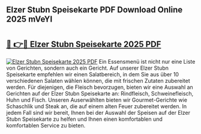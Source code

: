 ## Elzer Stubn Speisekarte PDF Download Online 2025 mVeYI

# <h2><a href="http://gc6725z.nevu.top/?p=Elzer+Stubn+Speisekarte">🔗 👉🔴 Elzer Stubn Speisekarte 2025 PDF</a></h2>

[![Elzer Stubn Speisekarte 2025 PDF](https://i.imgur.com/dBaPXMq.png)](http://gc6725z.nevu.top/?p=Elzer+Stubn+Speisekarte)
Ein Essensmenü ist nicht nur eine Liste von Gerichten, sondern auch ein Gericht. Auf unserer Elzer Stubn Speisekarte empfehlen wir einen Salatbereich, in dem Sie aus über 10 verschiedenen Salaten wählen können, die mit frischen Zutaten zubereitet werden. Für diejenigen, die Fleisch bevorzugen, bieten wir eine Auswahl an Gerichten auf der Elzer Stubn Speisekarte an: Rindfleisch, Schweinefleisch, Huhn und Fisch. Unseren Auserwählten bieten wir Gourmet-Gerichte wie Schaschlik und Steak an, die auf einem alten Feuer zubereitet werden. In jedem Fall sind wir bereit, Ihnen bei der Auswahl der Speisen auf der Elzer Stubn Speisekarte zu helfen und Ihnen einen komfortablen und komfortablen Service zu bieten.
